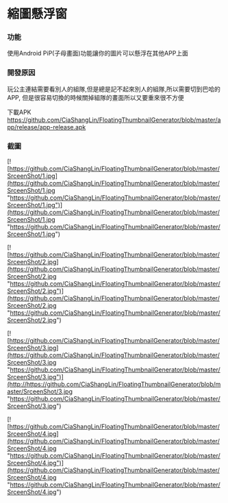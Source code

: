 # 縮圖懸浮窗

### 功能
使用Android PiP(子母畫面)功能讓你的圖片可以懸浮在其他APP上面

### 開發原因
玩公主連結需要看別人的組隊,但是總是記不起來別人的組隊,所以需要切到巴哈的APP,
但是很容易切換的時候關掉組隊的畫面所以又要重來很不方便

下載APK
https://github.com/CiaShangLin/FloatingThumbnailGenerator/blob/master/app/release/app-release.apk

### 截圖
[![https://github.com/CiaShangLin/FloatingThumbnailGenerator/blob/master/SrceenShot/1.jpg](https://github.com/CiaShangLin/FloatingThumbnailGenerator/blob/master/SrceenShot/1.jpg "https://github.com/CiaShangLin/FloatingThumbnailGenerator/blob/master/SrceenShot/1.jpg")](https://github.com/CiaShangLin/FloatingThumbnailGenerator/blob/master/SrceenShot/1.jpg "https://github.com/CiaShangLin/FloatingThumbnailGenerator/blob/master/SrceenShot/1.jpg")

[![https://github.com/CiaShangLin/FloatingThumbnailGenerator/blob/master/SrceenShot/2.jpg](https://github.com/CiaShangLin/FloatingThumbnailGenerator/blob/master/SrceenShot/2.jpg "https://github.com/CiaShangLin/FloatingThumbnailGenerator/blob/master/SrceenShot/2.jpg")](https://github.com/CiaShangLin/FloatingThumbnailGenerator/blob/master/SrceenShot/2.jpg "https://github.com/CiaShangLin/FloatingThumbnailGenerator/blob/master/SrceenShot/2.jpg")

[![https://github.com/CiaShangLin/FloatingThumbnailGenerator/blob/master/SrceenShot/3.jpg](https://github.com/CiaShangLin/FloatingThumbnailGenerator/blob/master/SrceenShot/3.jpg "https://github.com/CiaShangLin/FloatingThumbnailGenerator/blob/master/SrceenShot/3.jpg")](http://https://github.com/CiaShangLin/FloatingThumbnailGenerator/blob/master/SrceenShot/3.jpg "https://github.com/CiaShangLin/FloatingThumbnailGenerator/blob/master/SrceenShot/3.jpg")

[![https://github.com/CiaShangLin/FloatingThumbnailGenerator/blob/master/SrceenShot/4.jpg](https://github.com/CiaShangLin/FloatingThumbnailGenerator/blob/master/SrceenShot/4.jpg "https://github.com/CiaShangLin/FloatingThumbnailGenerator/blob/master/SrceenShot/4.jpg")](https://github.com/CiaShangLin/FloatingThumbnailGenerator/blob/master/SrceenShot/4.jpg "https://github.com/CiaShangLin/FloatingThumbnailGenerator/blob/master/SrceenShot/4.jpg")